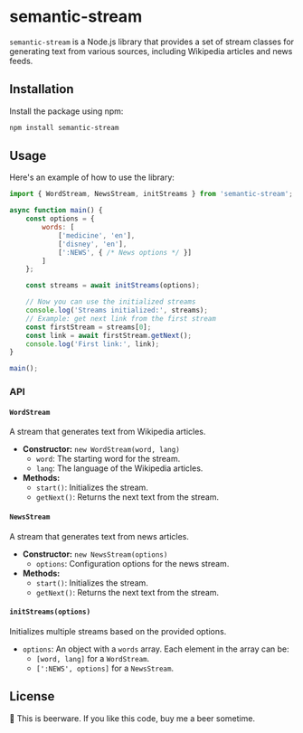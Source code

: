 # semantic-stream

`semantic-stream` is a Node.js library that provides a set of stream classes for generating text from various sources, including Wikipedia articles and news feeds.

## Installation

Install the package using npm:

```bash
npm install semantic-stream
```

## Usage

Here's an example of how to use the library:

```javascript
import { WordStream, NewsStream, initStreams } from 'semantic-stream';

async function main() {
    const options = {
        words: [
            ['medicine', 'en'],
            ['disney', 'en'],
            [':NEWS', { /* News options */ }]
        ]
    };

    const streams = await initStreams(options);

    // Now you can use the initialized streams
    console.log('Streams initialized:', streams);
    // Example: get next link from the first stream
    const firstStream = streams[0];
    const link = await firstStream.getNext();
    console.log('First link:', link);
}

main();
```

### API

#### `WordStream`

A stream that generates text from Wikipedia articles.

- **Constructor:** `new WordStream(word, lang)`
  - `word`: The starting word for the stream.
  - `lang`: The language of the Wikipedia articles.
- **Methods:**
  - `start()`: Initializes the stream.
  - `getNext()`: Returns the next text from the stream.

#### `NewsStream`

A stream that generates text from news articles.

- **Constructor:** `new NewsStream(options)`
  - `options`: Configuration options for the news stream.
- **Methods:**
  - `start()`: Initializes the stream.
  - `getNext()`: Returns the next text from the stream.

#### `initStreams(options)`

Initializes multiple streams based on the provided options.

- `options`: An object with a `words` array. Each element in the array can be:
  - `[word, lang]` for a `WordStream`.
  - `[':NEWS', options]` for a `NewsStream`.

## License

🍺 This is beerware. If you like this code, buy me a beer sometime.